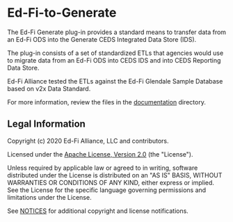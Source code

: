 ﻿# Ed-Fi-to-Generate

The Ed-Fi Generate plug-in provides a standard means to transfer data from an
Ed-Fi ODS into the Generate CEDS Integrated Data Store (IDS). 

The plug-in consists of a set of standardized ETLs that agencies would use to
migrate data from an Ed-Fi ODS into CEDS IDS and into CEDS Reporting Data Store.

Ed-Fi Alliance tested the ETLs against the Ed-Fi Glendale Sample Database based
on v2x Data Standard.

For more information, review the files in the [documentation](documentation) directory.

## Legal Information

Copyright (c) 2020 Ed-Fi Alliance, LLC and contributors.

Licensed under the [Apache License, Version 2.0](LICENSE) (the "License").

Unless required by applicable law or agreed to in writing, software distributed
under the License is distributed on an "AS IS" BASIS, WITHOUT WARRANTIES OR
CONDITIONS OF ANY KIND, either express or implied. See the License for the
specific language governing permissions and limitations under the License.

See [NOTICES](NOTICES.md) for additional copyright and license notifications.
